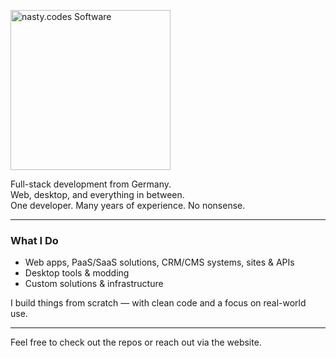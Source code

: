 <p>
  <a href="https://nasty.codes" target="_blank">
    <img src="https://nasty.codes/assets/img/nasty.codes_software_light.svg" width="256px" title="nasty.codes Software">
  </a>
</p>

Full-stack development from Germany.  
Web, desktop, and everything in between.  
One developer. Many years of experience. No nonsense.

---

### What I Do

- Web apps, PaaS/SaaS solutions, CRM/CMS systems, sites & APIs  
- Desktop tools & modding  
- Custom solutions & infrastructure 

I build things from scratch — with clean code and a focus on real-world use.

---

Feel free to check out the repos or reach out via the website.
